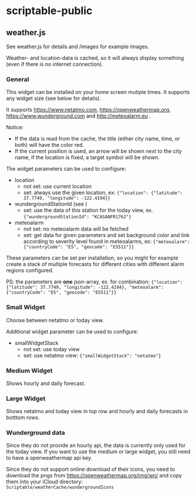 # scriptable-public
## weather.js
See weather.js for details and /images for example images.

Weather- and location-data is cached, so it will always display something (even if there is no internet connection).

### General
This widget can be installed on your home screen mutiple times. It supports any widget size (see below for details).

It supports https://www.netatmo.com, https://openweathermap.org, https://www.wunderground.com and http://meteoalarm.eu .

Notice:
* If the data is read from the cache, the title (either city name, time, or both) will have the color red.
* If the current position is used, an arrow will be shown next to the city name, if the location is fixed, a target symbol will be shown.

The widget parameters can be used to configure:
* location
  * not set: use current location
  * set: always use the given location, ex: `{"location": {"latitude": 37.7749, "longitude": -122.4194}}`
* wundergroundStationId (see )
  * set: use the data of this station for the today view, ex. `{"wundergroundStationId": "KCASANFR1762"}`
* meteoalarm
  * not set: no meteoalarm data will be fetched
  * set: get data for given parameters and set background color and link according to severity level found in meteoalarms, ex: `{"meteoalarm": {"countryCode": "ES", "geocode": "ES511"}}`

These parameters can be set per installation, so you might for example create a stack of multiple forecasts for different cities with different alarm regions configured.

PS: the parameters are **one** json-array, ex. for combination: `{"location": {"latitude": 37.7749, "longitude": -122.4194}, "meteoalarm": {"countryCode": "ES", "geocode": "ES511"}}`

### Small Widget
Choose between netatmo or today view.

Additional widget parameter can be used to configure:
* smallWidgetStack
  * not set: use today view
  * set: use netatmo view: `{"smallWidgetStack": "netatmo"}`
  
### Medium Widget
Shows hourly and daily forecast.

### Large Widget
Shows netatmo and today view in top row and hourly and daily forecasts in botttom rows.

### Wunderground data
Since they do not provide an hourly api, the data is currently only used for the today view. If you want to use the medium or large widget, you still need to have a openweathermap api key.

Since they do not support online download of their icons, you need to download the pngs from https://openweathermap.org/img/wn/ and copy them into your iCloud directory:
`Scriptable/weatherCache/wundergroundIcons` 